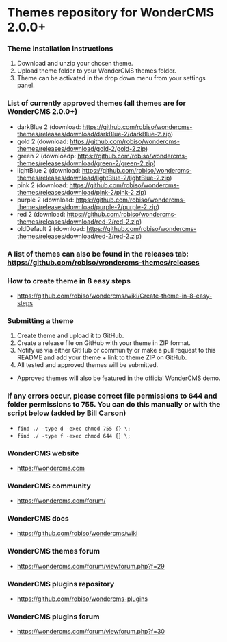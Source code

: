 # Themes repository for WonderCMS 2.0.0+

### Theme installation instructions
1. Download and unzip your chosen theme.
2. Upload theme folder to your WonderCMS themes folder.
2. Theme can be activated in the drop down menu from your settings panel.

### List of currently approved themes (all themes are for WonderCMS 2.0.0+)
- darkBlue 2 (download: https://github.com/robiso/wondercms-themes/releases/download/darkBlue-2/darkBlue-2.zip)
- gold 2 (download: https://github.com/robiso/wondercms-themes/releases/download/gold-2/gold-2.zip)
- green 2 (downloadp: https://github.com/robiso/wondercms-themes/releases/download/green-2/green-2.zip)
- lightBlue 2 (download: https://github.com/robiso/wondercms-themes/releases/download/lightBlue-2/lightBlue-2.zip)
- pink 2 (download: https://github.com/robiso/wondercms-themes/releases/download/pink-2/pink-2.zip)
- purple 2 (download: https://github.com/robiso/wondercms-themes/releases/download/purple-2/purple-2.zip)
- red 2 (download: https://github.com/robiso/wondercms-themes/releases/download/red-2/red-2.zip)
- oldDefault 2 (download: https://github.com/robiso/wondercms-themes/releases/download/red-2/red-2.zip)

### A list of themes can also be found in the releases tab: https://github.com/robiso/wondercms-themes/releases

### How to create theme in 8 easy steps
- https://github.com/robiso/wondercms/wiki/Create-theme-in-8-easy-steps

### Submitting a theme
1. Create theme and upload it to GitHub.
2. Create a release file on GitHub with your theme in ZIP format.
3. Notify us via either GitHub or community or make a pull request to this README and add your theme + link to theme ZIP on GitHub.
4. All tested and approved themes will be submitted.
 - Approved themes will also be featured in the official WonderCMS demo.

### If any errors occur, please correct file permissions to 644 and folder permissions to 755. You can do this manually or with the script below (added by Bill Carson)
  - `find ./ -type d -exec chmod 755 {} \;`
  - `find ./ -type f -exec chmod 644 {} \;`

### WonderCMS website
- https://wondercms.com

### WonderCMS community
- https://wondercms.com/forum/

### WonderCMS docs
- https://github.com/robiso/wondercms/wiki

### WonderCMS themes forum
- https://wondercms.com/forum/viewforum.php?f=29

### WonderCMS plugins repository
- https://github.com/robiso/wondercms-plugins

### WonderCMS plugins forum
- https://wondercms.com/forum/viewforum.php?f=30
